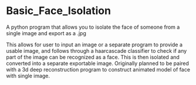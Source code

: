 # Basic_Face_Isolation
A python program that allows you to isolate the face of someone from a single image and export as a .jpg

This allows for user to input an image or a separate program to provide a usable image, and follows through a haarcascade classifier to check 
if any part of the image can be recognized as a face. This is then isolated and converted into a separate exportable image. Originally planned
to be paired with a 3d deep reconstruction program to construct animated model of face with single image.
